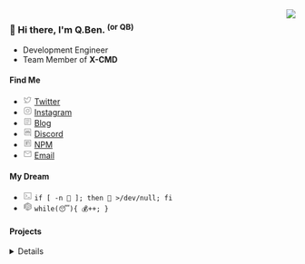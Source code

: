 <img align="right" src="https://github-readme-stats.vercel.app/api?username=zhengqbbb&show_icons=true&theme=github_dark&count_private=true&hide_border=true" height="170">

### 👋 Hi there, I'm Q.Ben. <sup>(or QB)</sup>

- Development Engineer
- Team Member of <b>X-CMD</b>

#### Find Me

- <img src="./icons/twitter.svg" style="height: 1rem"> [Twitter](https://twitter.com/zhengqbbb)
- <img src="./icons/instagram.svg" style="height: 1rem"> [Instagram](https://www.instagram.com/qbqiubin/)
- <img src="./icons/article.svg" style="height: 1rem"> [Blog](https://blog.qbb.sh/)
- <img src="./icons/discord.svg" style="height: 1rem"> [Discord](https://discord.com/users/902369403818094593)
- <img src="./icons/npm.svg" style="height: 1rem"> [NPM](https://www.npmjs.com/~zhengqbbb)
- <img src="./icons/email.svg" style="height: 1rem"> [Email](mailto:zhengqbbb@gamil.com)


#### My Dream
- <img src="./icons/terminal.svg" style="height: 1rem"> `if [ -n 🤯 ]; then 🤯 >/dev/null; fi`        
- <img src="./icons/node.svg" style="height: 1rem"> `while(😴){ 💰++; }`

#### Projects

<details>

#### Personal Open Source Repo

<table #personal>
  <thead>
    <th width=50%>Name</th>
    <th width=50%>Description</th>
  </thead>
  <tr>
    <td><a href="https://github.com/Zhengqbbb/cz-git/tree/main/packages/cz-git">cz-git</a></td>
    <td>
      A more engineered, lightweight, customizable, standard output format <b>Commitizen Adapter</b>
    </td>
  </tr>
  <tr>
    <td><a href="https://github.com/Zhengqbbb/cz-git/tree/main/packages/cli">czg</a></td>
    <td>
      Interactive <b>Commitizen CLI</b> that generate standardized commit messages
    </td>
  </tr>
  <tr>
    <td><a href="https://github.com/Zhengqbbb/qb">qb</a></td>
    <td>
      Terminal CLI that can watch your BSC coins price in the terminal. And manage your BSC coins list.
    </td>
  </tr>
  <tr>
    <td><a href="https://github.com/Zhengqbbb/qb/tree/main/vuepress/plugin-clipboard">vuepress-plugin-clipboard</a></td>
    <td>
      A Vuepress v2 plugin to generate <b>code copy button</b> | code clipboard
    </td>
  </tr>
  <tr>
    <td><a href="https://github.com/Zhengqbbb/qb/tree/main/vuepress/plugin-china-search-console">vuepress-plugin-china-search-console</a></td>
    <td>
      A Vuepress v2 plugin to enhance vuepress page search SEO For the China <b>search console</b>
    </td>
  </tr>
  <tr>
    <td><a href="https://github.com/Zhengqbbb/vitesse-qb-vscode-theme">vitesse-qb-vscode-theme</a></td>
    <td>
      Color schemes change of fork Vitesse VSCode theme
    </td>
  </tr>
</table>

#### As Contributors For Open Source Repo

<table #contributor>
  <thead>
    <th>Name</th>
    <th>Description</th>
  </thead>
  <tr>
    <td><a href="https://github.com/Renovamen/vuepress-theme-gungnir">vuepress-theme-gungnir</a></td>
    <td>
      A blog theme for VuePress 2.0
    </td>
  </tr>
</table>

</details>

